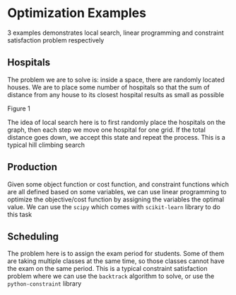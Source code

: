 # Optimization Examples

3 examples demonstrates local search, linear programming and constraint satisfaction problem respectively

## Hospitals

The problem we are to solve is: inside a space, there are randomly located houses. We are to place some number of hospitals so that the sum of distance from any house to its closest hospital results as small as possible

Figure 1

The idea of local search here is to first randomly place the hospitals on the graph, then each step we move one hospital for one grid. If the total distance goes down, we accept this state and repeat the process. This is a typical hill climbing search

## Production

Given some object function or cost function, and constraint functions which are all defined based on some variables, we can use linear programming to optimize the objective/cost function by assigning the variables the optimal value. We can use the `scipy` which comes with `scikit-learn` library to do this task

## Scheduling

The problem here is to assign the exam period for students. Some of them are taking multiple classes at the same time, so those classes cannot have the exam on the same period. This is a typical constraint satisfaction problem where we can use the `backtrack` algorithm to solve, or use the `python-constraint` library
